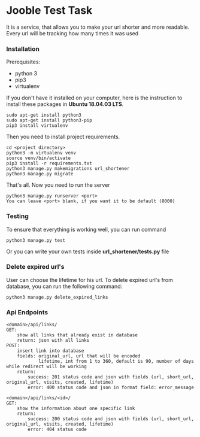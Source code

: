 # Jooble Test Task
It is a service, that allows you to make your url shorter and more readable.
Every url will be tracking how many times it was used

### Installation
Prerequisites:
* python 3
* pip3
* virtualenv

If you don't have it installed on your computer, here is the instruction to install these packages in **Ubuntu 18.04.03 LTS**.
```
sudo apt-get install python3
sudo apt-get install python3-pip
pip3 install virtualenv
```
Then you need to install project requirements.
```
cd <project directory>
python3 -m virtualenv venv
source venv/bin/activate
pip3 install -r requirements.txt
python3 manage.py makemigrations url_shortener
python3 manage.py migrate
```
That's all. Now you need to run the server
```
python3 manage.py runserver <port>
You can leave <port> blank, if you want it to be default (8000)
```
### Testing
To ensure that everything is working well, you can run command
```
python3 manage.py test
```
Or you can write your own tests inside **url_shortener/tests.py** file

### Delete expired url's
User can choose the lifetime for his url. To delete expired url's from database, you can run the following command:
```
python3 manage.py delete_expired_links
```

### Api Endpoints
```
<domain>/api/links/
GET:
    show all links that already exist in database
    return: json with all links
POST:
    insert link into database
    fields: original_url, url that will be encoded
            lifetime, int from 1 to 360, default is 90, number of days while redirect will be working
    return:
        success: 201 status code and json with fields (url, short_url, original_url, visits, created, lifetime)
        error: 400 status code and json in format field: error_message

<domain>/api/links/<id>/
GET:
    show the information about one specific link
    return:
        success: 200 status code and json with fields (url, short_url, original_url, visits, created, lifetime)
        error: 404 status code
```
